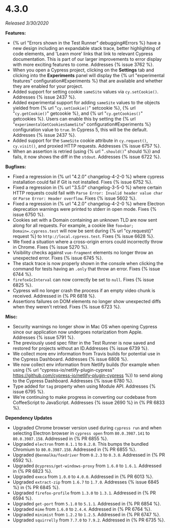 # 4.3.0

*Released 3/30/2020*

**Features:**

- {% url "Errors shown in the Test Runner" debugging#Errors %} have a new design including an expandable stack trace, better highlighting of code elements, and 'Learn more' links that link to relevant Cypress documentation. This is part of our larger improvements to error display with more exciting features to come. Addresses {% issue 3762 %}.
- When you open a Cypress project, clicking on the **Settings** tab and clicking into the **Experiments** panel will display the {% url "experimental features" configuration#Experiments %} that are available and whether they are enabled for your project.
- Added support for setting cookie `sameSite` values via `cy.setCookie()`. Addresses {% issue 2437 %}.
- Added experimental support for adding `sameSite` values to the objects yielded from {% url "`cy.setCookie()`" setcookie %}, {% url "`cy.getCookie()`" getcookie %}, and {% url "`cy.getCookies()`" getcookies %}. Users can enable this by setting the {% url "`experimentalGetCookiesSameSite`" configuration#Experiments %} configuration value to `true`. In Cypress 5, this will be the default. Addresses {% issue 2437 %}.
- Added support for the `SameSite` cookie attribute in `cy.request()`, `cy.visit()`, and proxied HTTP requests. Addresses {% issue 6757 %}.
- When an assertion is retried (using {% url "`.should()`" should %}) and fails, it now shows the diff in the `stdout`. Addresses {% issue 6722 %}.

**Bugfixes:**

- Fixed a regression in {% url "4.2.0" changelog-4-2-0 %} where cypress installation could fail if Git is not installed. Fixes {% issue 6752 %}.
- Fixed a regression in {% url "3.5.0" changelog-3-5-0 %} where certain HTTP requests could fail with `Parse Error: Invalid header value char` or `Parse Error: Header overflow`. Fixes {% issue 5602 %}.
- Fixed a regression in {% url "4.2.0" changelog-4-2-0 %} where Electron deprecation warnings were printed to stderr in open mode. Fixes {% issue 6750 %}.
- Cookies set with a Domain containing an unknown TLD are now sent along for all requests. For example, a cookie like `foo=bar; Domain=.cypress.test` will now be sent during {% url "cy.request()" request %} to `http://local.cypress.test`. Fixes {% issue 6628 %}.
- We fixed a situation where a cross-origin errors could incorrectly throw in Chrome. Fixes {% issue 5270 %}.
- Visibility checks against `vue-fragment` elements no longer throw an unexpected error. Fixes {% issue 6745 %}.
- The stack trace is now properly shown in the console when clicking the command for tests having an `.only` that throw an error. Fixes {% issue 6744 %}.
- `firefoxGcInterval` can now correctly be set to `null`. Fixes {% issue 6825 %}.
- Cypress will no longer crash the process if an empty video chunk is received. Addressed in {% PR 6818 %}.
- Assertions failures on DOM elements no longer show unexpected diffs when they weren't retried. Fixes {% issue 6723 %}.

**Misc:**

- Security warnings no longer show in Mac OS when opening Cypress since our application now undergoes notarization from Apple. Addresses {% issue 5791 %}.
- The previously used spec filter in the Test Runner is now saved and restored for projects without an ID.Addresses {% issue 6739 %}.
- We collect more env information from Travis builds for potential use in the Cypress Dashboard. Addresses {% issue 6808 %}.
- We now collect env information from Netlify builds (for example when using {% url "cypress-io/netlify-plugin-cypress" https://github.com/cypress-io/netlify-plugin-cypress %}) to send along to the Cypress Dashboard. Addresses {% issue 6780 %}.
- Type added for `tag` property when using Module API. Addresses {% issue 6795 %}.
- We're continuing to make progress in converting our codebase from CoffeeScript to JavaScript. Addresses {% issue 2690 %} in {% PR 6833 %}.

**Dependency Updates**

- Upgraded Chrome browser version used during `cypress run` and when selecting Electron browser in `cypress open` from `80.0.3987.141` to `80.0.3987.158`. Addressed in {% PR 6855 %}.
- Upgraded `electron` from `8.1.1` to `8.2.0`. This bumps the bundled Chromium to `80.0.3987.158`. Addressed in {% PR 6855 %}.
- Upgraded `@benmalka/foxdriver` from `0.2.3` to `0.3.0`. Addressed in {% PR 6592 %}.
- Upgraded `@cypress/get-windows-proxy` from `1.6.0` to `1.6.1`. Addressed in {% PR 6823 %}.
- Upgraded `execa` from `1.0.0` to `4.0.0`. Addressed in {% PR 6013 %}.
- Upgraded `extract-zip` from `1.6.7` to `1.7.0`. Addresses {% issue 6845 %} in {% PR 6845 %}.
- Upgraded `firefox-profile` from `1.3.0` to `1.3.1`. Addressed in {% PR 6594 %}.
- Upgraded `get-port` from `5.1.0` to `5.1.1`. Addressed in {% PR 6854 %}.
- Upgraded `mime` from `1.6.0` to `2.4.4`. Addressed in {% PR 6764 %}.
- Upgraded `minimist` from `1.2.2` to `1.2.5`. Addressed in {% PR 6747 %}.
- Upgraded `squirrelly` from `7.7.0` to `7.9.2`. Addressed in {% PR 6735 %}.
